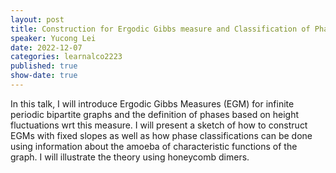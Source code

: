 ```yaml
---
layout: post
title: Construction for Ergodic Gibbs measure and Classification of Phases
speaker: Yucong Lei
date: 2022-12-07
categories: learnalco2223
published: true
show-date: true
---
```

In this talk, I will introduce Ergodic Gibbs Measures (EGM) for infinite periodic bipartite graphs and the definition of phases based on height fluctuations wrt this measure. I will present a sketch of how to construct EGMs with fixed slopes as well as how phase classifications can be done using information about the amoeba of characteristic functions of the graph. I will illustrate the theory using honeycomb dimers.